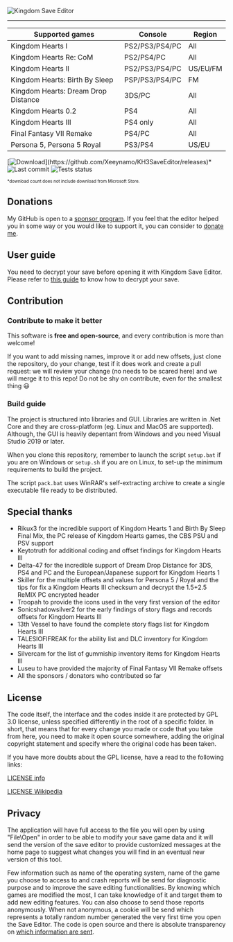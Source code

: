 ![Kingdom Save Editor](docs/banner.png)

---

| Supported games                | Console         | Region |
|--------------------------------| ----------------|--------|
| Kingdom Hearts I               | PS2/PS3/PS4/PC  | All    |
| Kingdom Hearts Re: CoM         | PS2/PS4/PC      | All    |
| Kingdom Hearts II              | PS2/PS3/PS4/PC  | US/EU/FM |
| Kingdom Hearts: Birth By Sleep | PSP/PS3/PS4/PC  | FM     |
| Kingdom Hearts: Dream Drop Distance | 3DS/PC     | All    |
| Kingdom Hearts 0.2             | PS4             | All    |
| Kingdom Hearts III             | PS4 only        | All    |
| Final Fantasy VII Remake       | PS4/PC          | All    |
| Persona 5, Persona 5 Royal     | PS3/PS4         | US/EU  |

[![Download](https://img.shields.io/github/downloads/xeeynamo/kh3saveeditor/total.svg?)](https://github.com/Xeeynamo/KH3SaveEditor/releases)*
![Last commit](https://img.shields.io/github/last-commit/xeeynamo/kh3saveeditor.svg)
![Tests status](https://github.com/xeeynamo/kh3saveeditor/workflows/Tests/badge.svg)

<sub><sup>*download count does not include download from Microsoft Store.</sup></sub>

## Donations

My GitHub is open to a [sponsor program](https://github.com/sponsors/Xeeynamo). If you feel that the editor helped you in some way or you would like to support it, you can consider to [donate me](https://github.com/sponsors/Xeeynamo).

## User guide

You need to decrypt your save before opening it with Kingdom Save Editor. Please refer to [this guide](docs/decryption.md) to know how to decrypt your save.

## Contribution

### Contribute to make it better

This software is **free and open-source**, and every contribution is more than welcome!

If you want to add missing names, improve it or add new offsets, just clone the repository, do your change, test if it does work and create a pull request: we will review your change (no needs to be scared here) and we will merge it to this repo! Do not be shy on contribute, even for the smallest thing 😃

### Build guide

The project is structured into libraries and GUI. Libraries are written in .Net Core and they are cross-platform (eg. Linux and MacOS are supported). Although, the GUI is heavily depentant from Windows and you need Visual Studio 2019 or later.

When you clone this repository, remember to launch the script `setup.bat` if you are on Windows or `setup.sh` if you are on Linux, to set-up the minimum requirements to build the project.

The script `pack.bat` uses WinRAR's self-extracting archive to create a single executable file ready to be distributed.

## Special thanks

* Rikux3 for the incredible support of Kingdom Hearts 1 and Birth By Sleep Final Mix, the PC release of Kingdom Hearts games, the CBS PSU and PSV support
* Keytotruth for additional coding and offset findings for Kingdom Hearts III
* Delta-47 for the incredible support of Dream Drop Distance for 3DS, PS4 and PC and the European/Japanese support for Kingdom Hearts 1
* Skiller for the multiple offsets and values for Persona 5 / Royal and the tips for fix a Kingdom Hearts III checksum and decrypt the 1.5+2.5 ReMIX PC encrypted header
* Troopah to provide the icons used in the very first version of the editor
* Sonicshadowsilver2 for the early findings of story flags and records offsets for Kingdom Hearts III
* 13th Vessel to have found the complete story flags list for Kingdom Hearts III
* TALESIOFIFREAK for the ability list and DLC inventory for Kingdom Hearts III
* Silvercam for the list of gummiship inventory items for Kingdom Hearts III
* Luseu to have provided the majority of Final Fantasy VII Remake offsets
* All the sponsors / donators who contributed so far

## License

The code itself, the interface and the codes inside it are protected by GPL 3.0 license, unless specified differently in the root of a specific folder. In short, that means that for every change you made or code that you take from here, you need to make it open source somewhere, adding the original copyright statement and specify where the original code has been taken.

If you have more doubts about the GPL license, have a read to the following links:

[LICENSE info](https://tldrlegal.com/license/gnu-general-public-license-v3-(gpl-3))

[LICENSE Wikipedia](https://simple.wikipedia.org/wiki/GNU_General_Public_License)

## Privacy

The application will have full access to the file you will open by using "File\Open" in order to be able to modify your save game data and it will send the version of the save editor to provide customized messages at the home page to suggest what changes you will find in an eventual new version of this tool.

Few information such as name of the operating system, name of the game you choose to access to and crash reports will be send for diagnostic purpose and to improve the save editing functionalities. By knowing which games are modified the most, I can take knowledge of it and target them to add new editing features. You can also choose to send those reports anonymously. When not anonymous, a cookie will be send which represents a totally random number generated the very first time you open the Save Editor. The code is open source and there is absolute transparency on [which information are sent](KHSave.SaveEditor/Services/ReporterService.cs).
